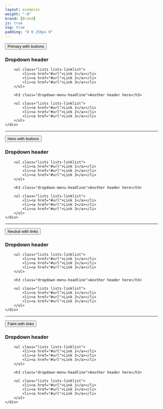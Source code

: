 ```yaml
---
layout: examples
weight: "-0"
brand: [Brand]
js: true
svg: true
padding: "0 0 250px 0"
---
```


<div class="btn-dropdown js-dropdown" aria-haspopup="true">
	<button type="button" class="btn btn-primary js-button-dropdown" aria-label="Primary with buttons. Hit enter to open dropdown">
		<span class="btn-dropdown-caret">Primary with buttons</span>
	</button>
	<div class="dropdown-menu js-button-dropdownbody" role="menu" aria-label="Hit the Esc key to close dropdown" tabindex="-1">
		<h3 class="dropdown-menu-headline">Dropdown header</h3>

		<ul class="lists lists-linklist">
			<li><a href="#url">Link 1</a></li>
			<li><a href="#url">Link 2</a></li>
			<li><a href="#url">Link 3</a></li>
		</ul>

		<h3 class="dropdown-menu-headline">Another header here</h3>

		<ul class="lists lists-linklist">
			<li><a href="#url">Link 1</a></li>
			<li><a href="#url">Link 2</a></li>
			<li><a href="#url">Link 3</a></li>
		</ul>
	</div>
</div>

<hr>

<div class="btn-dropdown js-dropdown" aria-haspopup="true">
	<button type="button" class="btn btn-hero js-button-dropdown" aria-label="Hero with buttons. Hit enter to open dropdown">
		<span class="btn-dropdown-caret">Hero with buttons</span>
	</button>
	<div class="dropdown-menu js-button-dropdownbody" role="menu" aria-label="Hit the Esc key to close dropdown" tabindex="-1">
		<h3 class="dropdown-menu-headline">Dropdown header</h3>

		<ul class="lists lists-linklist">
			<li><a href="#url">Link 1</a></li>
			<li><a href="#url">Link 2</a></li>
			<li><a href="#url">Link 3</a></li>
		</ul>

		<h3 class="dropdown-menu-headline">Another header here</h3>

		<ul class="lists lists-linklist">
			<li><a href="#url">Link 1</a></li>
			<li><a href="#url">Link 2</a></li>
			<li><a href="#url">Link 3</a></li>
		</ul>
	</div>
</div>

<hr>

<div class="btn-dropdown js-dropdown" aria-haspopup="true">
	<button type="button" class="btn btn-neutral js-button-dropdown" aria-label="Neutral with links. Hit enter to open dropdown">
		<span class="btn-dropdown-caret">Neutral with links</span>
	</button>
	<div class="dropdown-menu js-button-dropdownbody" role="menu" aria-label="Hit the Esc key to close dropdown" tabindex="-1">
		<h3 class="dropdown-menu-headline">Dropdown header</h3>

		<ul class="lists lists-linklist">
			<li><a href="#url">Link 1</a></li>
			<li><a href="#url">Link 2</a></li>
			<li><a href="#url">Link 3</a></li>
		</ul>

		<h3 class="dropdown-menu-headline">Another header here</h3>

		<ul class="lists lists-linklist">
			<li><a href="#url">Link 1</a></li>
			<li><a href="#url">Link 2</a></li>
			<li><a href="#url">Link 3</a></li>
		</ul>
	</div>
</div>

<hr>

<div class="btn-dropdown js-dropdown" aria-haspopup="true">
	<button type="button" class="btn btn-faint js-button-dropdown" aria-label="Faint with links. Hit enter to open dropdown">
		<span class="btn-dropdown-caret">Faint with links</span>
	</button>
	<div class="dropdown-menu js-button-dropdownbody" role="menu" aria-label="Hit the Esc key to close dropdown" tabindex="-1">
		<h3 class="dropdown-menu-headline">Dropdown header</h3>

		<ul class="lists lists-linklist">
			<li><a href="#url">Link 1</a></li>
			<li><a href="#url">Link 2</a></li>
			<li><a href="#url">Link 3</a></li>
		</ul>

		<h3 class="dropdown-menu-headline">Another header here</h3>

		<ul class="lists lists-linklist">
			<li><a href="#url">Link 1</a></li>
			<li><a href="#url">Link 2</a></li>
			<li><a href="#url">Link 3</a></li>
		</ul>
	</div>
</div>